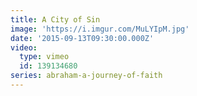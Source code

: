 ```yaml
---
title: A City of Sin
image: 'https://i.imgur.com/MuLYIpM.jpg'
date: '2015-09-13T09:30:00.000Z'
video:
  type: vimeo
  id: 139134680
series: abraham-a-journey-of-faith
---
```


